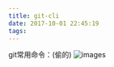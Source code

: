 ```yaml
---
title: git-cli
date: 2017-10-01 22:45:19
tags:
---
```

git常用命令：(偷的)
![images](http://oifogbmox.bkt.clouddn.com/171001-git.png)